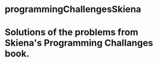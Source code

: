 # programmingChallengesSkiena

# Solutions of the problems from Skiena's Programming Challanges book.
